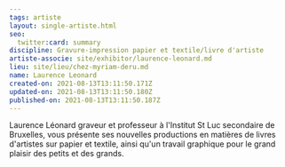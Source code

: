 ```yaml
---
tags: artiste
layout: single-artiste.html
seo:
  twitter:card: summary
discipline: Gravure-impression papier et textile/livre d'artiste
artiste-associe: site/exhibitor/laurence-leonard.md
lieu: site/lieu/chez-myriam-deru.md
name: Laurence Leonard
created-on: 2021-08-13T13:11:50.171Z
updated-on: 2021-08-13T13:11:50.180Z
published-on: 2021-08-13T13:11:50.187Z
---
```

Laurence Léonard graveur et professeur à l'Institut St Luc secondaire de Bruxelles, vous présente ses
nouvelles productions en matières de livres d'artistes sur papier et textile, ainsi qu'un travail graphique
pour le grand plaisir des petits et des grands.